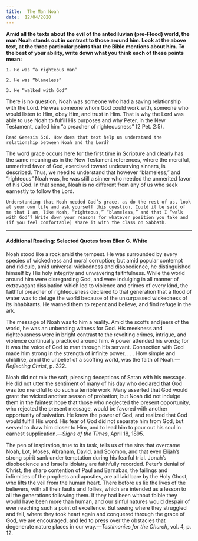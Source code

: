 ```yaml
---
title:  The Man Noah 
date:  12/04/2020
---
```


**Amid all the texts about the evil of the antediluvian (pre-Flood) world, the man Noah stands out in contrast to those around him. Look at the above text, at the three particular points that the Bible mentions about him. To the best of your ability, write down what you think each of these points mean:**

`1. He was “a righteous man”`

`2. He was “blameless”`

`3. He “walked with God”`

There is no question, Noah was someone who had a saving relationship with the Lord. He was someone whom God could work with, someone who would listen to Him, obey Him, and trust in Him. That is why the Lord was able to use Noah to fulfill His purposes and why Peter, in the New Testament, called him “a preacher of righteousness” (2 Pet. 2:5).

`Read Genesis 6:8. How does that text help us understand the relationship between Noah and the Lord?`

The word grace occurs here for the first time in Scripture and clearly has the same meaning as in the New Testament references, where the merciful, unmerited favor of God, exercised toward undeserving sinners, is described. Thus, we need to understand that however “blameless,” and “righteous” Noah was, he was still a sinner who needed the unmerited favor of his God. In that sense, Noah is no different from any of us who seek earnestly to follow the Lord.

`Understanding that Noah needed God’s grace, as do the rest of us, look at your own life and ask yourself this question, Could it be said of me that I am, like Noah, “righteous,” “blameless,” and that I “walk with God”? Write down your reasons for whatever position you take and (if you feel comfortable) share it with the class on Sabbath.`

---

#### Additional Reading: Selected Quotes from Ellen G. White

Noah stood like a rock amid the tempest. He was surrounded by every species of wickedness and moral corruption; but amid popular contempt and ridicule, amid universal wickedness and disobedience, he distinguished himself by His holy integrity and unwavering faithfulness. While the world around him were disregarding God, and were indulging in all manner of extravagant dissipation which led to violence and crimes of every kind, the faithful preacher of righteousness declared to that generation that a flood of water was to deluge the world because of the unsurpassed wickedness of its inhabitants. He warned them to repent and believe, and find refuge in the ark.

The message of Noah was to him a reality. Amid the scoffs and jeers of the world, he was an unbending witness for God. His meekness and righteousness were in bright contrast to the revolting crimes, intrigue, and violence continually practiced around him. A power attended his words; for it was the voice of God to man through His servant. Connection with God made him strong in the strength of infinite power. . . . How simple and childlike, amid the unbelief of a scoffing world, was the faith of Noah.—_Reflecting Christ_, p. 322.

Noah did not mix the soft, pleasing deceptions of Satan with his message. He did not utter the sentiment of many of his day who declared that God was too merciful to do such a terrible work. Many asserted that God would grant the wicked another season of probation; but Noah did not indulge them in the faintest hope that those who neglected the present opportunity, who rejected the present message, would be favored with another opportunity of salvation. He knew the power of God, and realized that God would fulfill His word. His fear of God did not separate him from God, but served to draw him closer to Him, and to lead him to pour out his soul in earnest supplication.—_Signs of the Times_, April 18, 1895.

The pen of inspiration, true to its task, tells us of the sins that overcame Noah, Lot, Moses, Abraham, David, and Solomon, and that even Elijah’s strong spirit sank under temptation during his fearful trial. Jonah’s disobedience and Israel’s idolatry are faithfully recorded. Peter’s denial of Christ, the sharp contention of Paul and Barnabas, the failings and infirmities of the prophets and apostles, are all laid bare by the Holy Ghost, who lifts the veil from the human heart. There before us lie the lives of the believers, with all their faults and follies, which are intended as a lesson to all the generations following them. If they had been without foible they would have been more than human, and our sinful natures would despair of ever reaching such a point of excellence. But seeing where they struggled and fell, where they took heart again and conquered through the grace of God, we are encouraged, and led to press over the obstacles that degenerate nature places in our way.—_Testimonies for the Church_, vol. 4, p. 12.